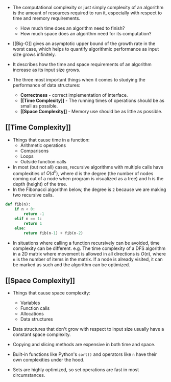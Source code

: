 - The computational complexity or just simply complexity of an algorithm is the amount of resources required to run it, especially with respect to time and memory requirements.
    - How much time does an algorithm need to finish?
    - How much space does an algorithm need for its computation?
- [[Big-O]] gives an asymptotic upper bound of the growth rate in the worst case, which helps to quantify algorithmic performance as input size grows infinitely.
- It describes how the time and space requirements of an algorithm increase as its input size grows.

- The three most important things when it comes to studying the performance of data structures:
    - **Correctness** - correct implementation of interface.
    - **[[Time Complexity]]** - The running times of operations should be as small as possible.
    - **[[Space Complexity]]** - Memory use should be as little as possible.

## [[Time Complexity]]

- Things that cause time in a function:
    - Arithmetic operations
    - Comparisons
    - Loops
    - Outside function calls
- In most (but not all) cases, recursive algorithms with multiple calls have complexities of $O(d^h)$, where d is the degree (the number of nodes coming out of a node when program is visualized as a tree) and h is the depth (height) of the tree.
- In the Fibonacci algorithm below, the degree is `2` because we are making two recursive calls.

```python
def fib(n):
    if n < 0:
        return -1
    elif n == 1:
        return 1
    else:
        return fib(n-1) + fib(n-2)
```

- In situations where calling a function recursively can be avoided, time complexity can be different. e.g. The time complexity of a DFS algorithm in a 2D matrix where movement is allowed in all directions is $O(n)$, where `n` is the number of items in the matrix. If a node is already visited, it can be marked as such and the algorithm can be optimized.

## [[Space Complexity]]

- Things that cause space complexity:
    - Variables
    - Function calls
    - Allocations
    - Data structures

- Data structures that don't grow with respect to input size usually have a constant space complexity.
- Copying and slicing methods are expensive in both time and space.
- Built-in functions like Python's `sort()` and operators like `n` have their own complexities under the hood.
- Sets are highly optimized, so set operations are fast in most circumstances.
